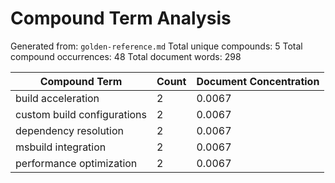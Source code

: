 # Compound Term Analysis

Generated from: `golden-reference.md`
Total unique compounds: 5
Total compound occurrences: 48
Total document words: 298

| Compound Term | Count | Document Concentration |
|---------------|-------|------------------------|
| build acceleration | 2 | 0.0067 |
| custom build configurations | 2 | 0.0067 |
| dependency resolution | 2 | 0.0067 |
| msbuild integration | 2 | 0.0067 |
| performance optimization | 2 | 0.0067 |
